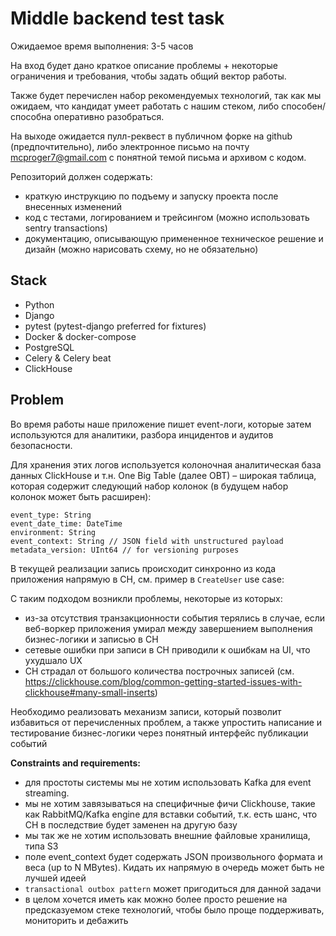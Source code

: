 # Middle backend test task

Ожидаемое время выполнения: 3-5 часов

На вход будет дано краткое описание проблемы + некоторые ограничения и требования, чтобы задать общий вектор работы. 

Также будет перечислен набор рекомендуемых технологий, так как мы ожидаем, что кандидат умеет работать с нашим стеком, либо способен/способна оперативно разобраться.

На выходе ожидается пулл-реквест в публичном форке на github (предпочтительно), либо электронное письмо на почту [mcproger7@gmail.com](mailto:mcproger7@gmail.com) с понятной темой письма и архивом с кодом. 

Репозиторий должен содержать:

- краткую инструкцию по подъему и запуску проекта после внесенных изменений
- код с тестами, логированием и трейсингом (можно использовать sentry transactions)
- документацию, описывающую примененное техническое решение и дизайн (можно нарисовать схему, но не обязательно)

## Stack

- Python
- Django
- pytest (pytest-django preferred for fixtures)
- Docker & docker-compose
- PostgreSQL
- Celery & Celery beat
- ClickHouse

## Problem

Во время работы наше приложение пишет event-логи, которые затем используются для аналитики, разбора инцидентов и аудитов безопасности.

Для хранения этих логов используется колоночная аналитическая база данных ClickHouse и т.н. One Big Table (далее OBT) – широкая таблица, которая содержит следующий набор колонок (в будущем набор колонок может быть расширен):

```
event_type: String
event_date_time: DateTime
environment: String
event_context: String // JSON field with unstructured payload
metadata_version: UInt64 // for versioning purposes
```

В текущей реализации запись происходит синхронно из кода приложения напрямую в CH, см. пример в `CreateUser` use case:

С таким подходом возникли проблемы, некоторые из которых:

- из-за отсутствия транзакционности события терялись в случае, если веб-воркер приложения умирал между завершением выполнения бизнес-логики и записью в CH
- сетевые ошибки при записи в CH приводили к ошибкам на UI, что ухудшало UX
- CH страдал от большого количества построчных записей (см. https://clickhouse.com/blog/common-getting-started-issues-with-clickhouse#many-small-inserts)

Необходимо реализовать механизм записи, который позволит избавиться от перечисленных проблем, а также упростить написание и тестирование бизнес-логики через понятный интерфейс публикации событий

**Constraints and requirements:**

- для простоты системы мы не хотим использовать Kafka для event streaming.
- мы не хотим завязываться на специфичные фичи Clickhouse, такие как RabbitMQ/Kafka engine для вставки событий, т.к. есть шанс, что CH в последствие будет заменен на другую базу
- мы так же не хотим использовать внешние файловые хранилища, типа S3
- поле event_context будет содержать JSON произвольного формата и веса (up to N MBytes). Кидать их напрямую в очередь может быть не лучшей идеей
- `transactional outbox pattern` может пригодиться для данной задачи
- в целом хочется иметь как можно более просто решение на предсказуемом стеке технологий, чтобы было проще поддерживать, мониторить и дебажить
